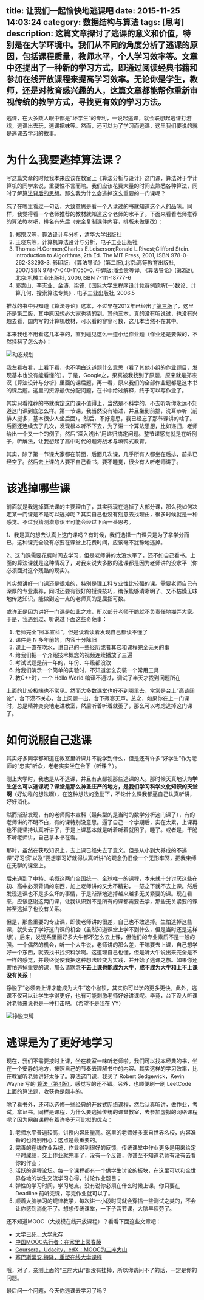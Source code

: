 title: 让我们一起愉快地逃课吧
date: 2015-11-25 14:03:24
category: 数据结构与算法
tags: [思考]
description: 这篇文章探讨了逃课的意义和价值，特别是在大学环境中。我们从不同的角度分析了逃课的原因，包括课程质量，教师水平，个人学习效率等。文章中还提出了一种新的学习方式，即通过阅读经典书籍和参加在线开放课程来提高学习效率。无论你是学生，教师，还是对教育感兴趣的人，这篇文章都能帮你重新审视传统的教学方式，寻找更有效的学习方法。
---

逃课，在大多数人眼中都是“坏学生”的专利，一说起逃课，就会联想起逃课打游戏，逃课出去玩，逃课把妹等。然而，还可以为了学习而逃课，这里我们要说的就是逃课去学习的故事。

# 为什么我要逃掉算法课？

写这篇文章的时候我本来应该在教室上《算法分析与设计》这门课，算法对于学计算机的同学来说，重要性不言而喻。我们应该花费大量的时间去熟悉各种算法，同时了解[算法背后的思想][1]。那么我为什么会逃掉这么重要的一门课呢？

<!--more-->

忘了在哪里看过一句话，大致意思是看一个人读过的书就知道这个人的品味。同样，我觉得看一个老师推荐的教材就知道这个老师的水平了。下面来看看老师推荐的算法教材吧，排名有先后（完全复制课件内容，排版未做更改）：

1. 郑宗汉等，算法设计与分析，清华大学出版社
2. 王晓东等，计算机算法设计与分析，电子工业出版社
3. Thomas H.Cormen;Charles E.Leiserson;Ronald L.Rivest;Clifford Stein. Introduction to Algorithms, 2th Ed. The MIT Press, 2001, ISBN 978-0-262-33293-3. 影印版: 《算法导论》(第二版),北京:高等教育出版社, 2007,ISBN 978-7-040-11050-0. 中译版:潘金贵等译, 《算法导论》(第2版),北京:机械工业出版社, 2006,ISBN 7-111-18777-6
4. 郭嵩山、李志业、金涛、梁锋.《国际大学生程序设计竞赛例题解(一)数论、计算几何、搜索算法专集》. 电子工业出版社, 2006.5

推荐的书中只知道《算法导论》这本，不过早在2012年已经出了[第三版][2]了，这里还是第二版，其中原因想必大家也猜的到。其他三本，真的没有听说过，也没有兴趣去看，国内写的计算机教材，可以看的寥寥可数，这几本当然不在其中。

本来我也不用看这几本书的，直到碰见这么一道小组作业题（作业还是要做的，不然挂科了怎么办）：

![动态规划][3]

我左看右看，上看下看，也不明白这道题什么意思（看了其他小组的作业题目，发现基本也没有能看懂的）。于是，Google之，果真被我找到了原题，原来就是郑宗汉《算法设计与分析》里面的课后题，再一看，原来我们的全部作业题都是这本书的课后题。这里的资源最优分配问题，在书中给过解释，终于可以写作业了。

其实只看推荐的书就确定这门课不值得上，当然是不科学的，不去听听你永远不知道这门课到底怎么样。第一节课，我当然没有错过，并且坐到前排，洗耳恭听（前排人挺多，基本很少人坐后面）。然后，不好意思，我已经忘了那节课讲的啥了。后面还连续去了几次，发现根本听不下去，为了讲一个算法思想，比如递归，老师给出一个又一个的例子，然后“深入浅出”用递归搞定问题。整节课感觉就是在听例子，听解法，让我想起了高中时代的题海战术与填鸭式教育。

其实，除了第一节课大家都在前面，后面几次课，几乎所有人都坐在后排，前排已经空了。然后去上课的人要不自己看书，要不睡觉，很少有人听老师讲了。

# 该逃掉哪些课

前面就是我逃掉算法课的主要理由了，其实我现在逃掉了大部分课，那么我如何决定某一门课是不是可以逃掉呢？其实自己也没有刻意去找理由，很多时候就是一种感觉。不过我猜测潜意识里可能会经过下面一番思考。

1、我是真的想去认真上这门课吗？有时候，我们选择一门课只是为了拿学分而已，这种课完全没有必要在课堂上花费时间，应该毫不犹豫地逃掉。

2、这门课需要花费时间去学习，但是老师讲的太没水平了，还不如自己看书。上面的算法课就是这种情况了，对我来说大多数的逃课都是因为老师讲的没水平（你必须面对这个残酷的现实）。

其实想讲好一门课还是很难的，特别是理工科专业性比较强的课。需要老师自己有深厚的专业素养，同时还要有很好的授课技巧，确保能够清晰明了、又不枯燥无味地传达知识，能做到这一点的老师真的是屈指可数。

或许正是因为讲好一门课是如此之难，所以部分老师干脆就不负责任地糊弄大家。于是，我遇到过、听说过下面这些奇葩事：

1. 老师完全“照本宣科”，但是读着读着发现自己都读不懂了
2. 课件是 N 多年前的，内容十分陈旧
3. 课上一直在吹水，讲自己的一些经历或者其它和课程完全无关的事
4. 给我们把一个介绍技术概念的视频连续播放了三遍
5. 考试试题是前一年的，年份、年级都没改
6. 给我们演示一个简单的实验时，不知道怎么安装一个常用工具
7. 教C++时，一个 Hello World 编译不通过，调试了半天才找到问题所在

上面的比较极端也不常见。然而大多数课堂也好不到哪里去，常常是台上“高谈阔论”，台下漠不关心，台上问题一出，台下寂寥无声。总之，如果你在上一门课时，总是精神奕奕地走进教室，然后听着听着就萎了，那么可以考虑逃掉这门课了。

# 如何说服自己逃课

其实好多同学都知道在教室里听课并不能学到什么，但是还有许多“好学生”作为老师的“忠实”听众，老老实实坐在台下（听课？）。

刚上大学时，我也是从不逃课，并且有点鄙视那些逃课的人。那时候天真地认为**学生怎么可以逃课呢？课堂是那么神圣庄严的地方，是我们学习科学文化知识的天堂啊**（好幼稚的想法啊），在这种想法的激励下，不论什么课我都逼自己认真听讲，好好消化。

然而渐渐发现，有的老师照本宣科（最典型的是当时的数学分析这门课了），有的老师讲的不明不白，有的课特别没意思。逼了自己一个学期后，实在太累，上课再也不能坚持认真听讲了，于是上课基本就是听着听着就困了，睡了。或者是，干脆不听老师讲，自己拿本书在看。

那时，虽然在获取知识上，去上课已经失去了意义。但是从小到大养成的不逃课“好习惯”以及“要想学习好就得认真听讲”的观念仍旧像一个无形牢笼，把我束缚在无聊的课堂上。

后来遇到了中特、毛概这两门全国统一、全球唯一的课程，本来就十分讨厌这些在初、高中必须背诵的东西，加上老师讲的又太不精彩，一怒之下就不去上课。然后发现逃课也不是多么坏的事情，于是渐渐地逃掉越来越多无关紧要的课。现在看来，应该感谢这两门课，让我认识到不是所有的课都需要去学，那些无关紧要的课甚至逃掉了也没有关系。

但是，那些重要的专业课，即使老师讲的很差，自己也不敢逃掉。生怕逃掉这些课，就失去了学好这门课的机会（虽然知道课堂上学不到什么，但是当时还是这样想）。后来，发现系里面好多大牛都不怎么去上课，但他们的专业素质不是一般的强。一个偶然的机会，听一个大牛说，老师讲的那么差，干嘛要去上课，自己想学好一个东西，就去找书找资料学啊。这道理自己也懂，但是听大牛说出来完全是不一样的感觉，并最终促使我把这种想法转变为实践，并开始了逃课之旅。如果你还害怕逃掉重要的课，那么请默念**不去上课也能成为大牛，成不成为大牛和上不上课没有关系**！

挣脱了“必须去上课才能成为大牛”这个枷锁，其实你可以学的更多更快。此外，逃课不仅可以让学生学得更好，也有可能刺激老师好好讲课呢。毕竟，台下没人听课对老师来说也是一种打击吧。（希望不是我在 YY）

![挣脱束缚][4]

# 逃课是为了更好地学习

现在，我们不需要按时上课，坐在教室一味听老师啦。我们可以找本经典的书，坐在一个安静的地方，按照自己的节奏去理解书中的内容。其实这样的学习效率，比在教室听老师讲好太多了。算法这门课，我买了 Robert Sedgewick，Kevin Wayne 写的 [算法（第4版）][10]，感觉写的还不错。另外，也顺便刷一刷 LeetCode 上面的算法题，收获也是颇丰的。

除了看书外，还可以选修一些经典的[开放式网络课程][5]，然后认真听讲，做作业，考试，拿证书。同样是课程，为什么要逃掉传统的课堂教室，去参加虚拟的网络课程呢？因为网络课程有着许多无可比拟的优点：

1. 老师水平普遍较高，讲授内容质量高。这里的老师好多来自世界名校，内容准备的也特别用心；这点是最重要的。
2. 完善的在线作业系统，作业得到很好的反馈。传统课堂中作业更多是用来给定平时成绩，交上作业就完事了，没有一个反馈，你甚至不知道老师有没有去看你的作业；
3. 活跃的课程论坛。每一个课程都有一个供学生讨论的板块，在这里可以和全世界各地的学生交流学习心得，讨论作业题目；
4. 弹性的学习时间，学习地点。没有说你必须在什么时候上课，你只要在 Deadline 前听完课，写完作业就可以了。
5. 顺着大脑学习的规律教学，每次讲一小段时间就会穿插一些测试之类的，不会让你感到消化不了。想想传统课堂，一下子两节课，大脑早疲劳了。

还不知道MOOC（大规模在线开放课程）？看看下面这些文章吧：

* [大学已死，大学永存][6]
* [中国MOOC先行者：在家里上常春藤][7]
* [Coursera，Udacity，edX：MOOC的三座大山][8]
* [塞巴斯蒂安.特隆，重塑在线大学课程][9]

哦，对了，亲测上面的“三座大山”都没有挂掉，所以你访问不了的话，一定是你的问题。

最后问一个问题，今天你逃课去学习了吗？

[1]: http://selfboot.cn/2015/11/03/howto_find_algorithm/
[2]: https://book.douban.com/subject/20432061/
[3]: https://slefboot-1251736664.cos.ap-beijing.myqcloud.com/20151125_one_problem.png
[4]: https://slefboot-1251736664.cos.ap-beijing.myqcloud.com/20151125_free_learning.png
[5]: http://mooc.guokr.com/course/
[6]: http://mooc.guokr.com/post/610535/
[7]: http://mooc.guokr.com/post/610592/
[8]: http://mooc.guokr.com/post/384608/
[9]: http://mooc.guokr.com/post/610557/
[10]: https://book.douban.com/subject/19952400/


